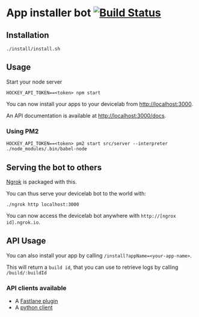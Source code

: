 # App installer bot [![Build Status](https://travis-ci.org/bamlab/devicelab-bot.svg?branch=master)](https://travis-ci.org/bamlab/devicelab-bot)

## Installation

```
./install/install.sh
```

## Usage

Start your node server
```
HOCKEY_API_TOKEN==<token> npm start
```

You can now install your apps to your devicelab from [http://localhost:3000](http://localhost:3000).

An API documentation is available at [http://localhost:3000/docs](http://localhost:3000/docs).

### Using PM2

```
HOCKEY_API_TOKEN==<token> pm2 start src/server --interpreter ./node_modules/.bin/babel-node
```

## Serving the bot to others

[Ngrok](https://ngrok.com/) is packaged with this.

You can thus serve your devicelab bot to the world with:
```
./ngrok http localhost:3000
```

You can now access the devicelab bot anywhere with `http://[ngrox id].ngrok.io`.

## API Usage

You can also install your app by calling `/install?appName=<your-app-name>`.

This will return a `build id`, that you can use to retrieve logs by calling `/build/:buildId`

### API clients available

- A [Fastlane plugin](https://github.com/bamlab/fastlane-plugin-devicelab_bot)
- A [python client](./client.py)
